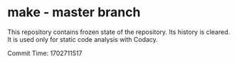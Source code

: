 # make - master branch

This repository contains frozen state of the repository.
Its history is cleared. It is used only for static code
analysis with Codacy.

Commit Time: 1702711517